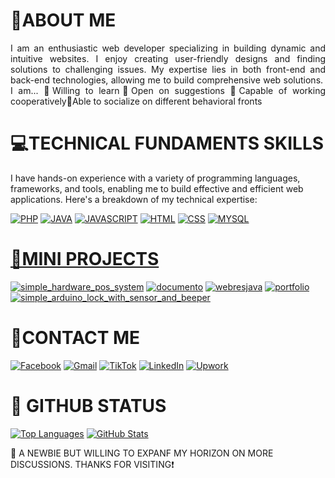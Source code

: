 <h1>👋ABOUT ME</h1>

<div align="justify">
I am an enthusiastic web developer specializing in building dynamic and intuitive websites. I enjoy creating user-friendly designs and finding solutions to challenging issues. My expertise lies in both front-end and back-end technologies, allowing me to build comprehensive web solutions. ​I am​...
📌Willing to learn
​📌Open on suggestions
📌Capable of working cooperatively
​📌Able to socialize on different behavioral fronts
</div>

<h1>💻TECHNICAL FUNDAMENTS SKILLS</h1>
I have hands-on experience with a variety of programming languages, frameworks, and tools, enabling me to build effective and efficient web applications. Here's a breakdown of my technical expertise: <br>
<p align="left">
 <a href="#"><img src="https://img.shields.io/badge/PHP%20-%20%20%236aad71?style=for-the-badge&logo=php&logoColor=%23fff&labelColor=%2319cf2b" alt="PHP"></a>
 <a href="#"><img src="https://img.shields.io/badge/JAVA%20-%20%2326a69f?style=for-the-badge&logoColor=%23fff&label=%E2%99%A8&labelColor=%2365a3a0" alt="JAVA"></a>
 <a href="#"><img src="https://img.shields.io/badge/JAVASCRIPT%20-%20%23b01c89?style=for-the-badge&logo=javascript&logoColor=%23fff&labelColor=%23966389" alt="JAVASCRIPT"></a>
 <a href="#"><img src="https://img.shields.io/badge/HTML%20-%20%23ada936?style=for-the-badge&logo=html5&logoColor=%23fff&labelColor=%23c9c78b" alt="HTML"></a>
 <a href="#"><img src="https://img.shields.io/badge/CSS%20-%20%23660512?style=for-the-badge&logo=css&logoColor=%23fff&labelColor=%2385424b" alt="CSS"/></a>
 <a href="#"><img src="https://img.shields.io/badge/MYSQL%20-%20%238a4ad4?style=for-the-badge&logo=mysql&logoColor=%23fff&labelColor=%234b3761" alt="MYSQL" />
</p>

<h1>📝MINI PROJECTS</h1>

<a href="https://github.com/maximo-24/simple_java_hardware_store_pos_management_system.git"><img src="https://img.shields.io/badge/Simple%20Hardware%20POS%20System%20-%20%23FFFFFF?style=flat&logoColor=%23&logoSize=auto&color=%233dbe25" alt="simple_hardware_pos_system" /></a> <a href="https://github.com/maximo-24/documento_crud_system.git"><img src="https://img.shields.io/badge/DOCUMENTO%20-%20%231dd3dd?style=flat" alt="documento" /></a> <a href="https://github.com/maximo-24/simple_student_manage_sys-RESTful-web-service_JAVA.git"><img src="https://img.shields.io/badge/Simple%20Student%20Management%20RESTful%20Web%20Service%20-%20%231c53bb" alt="webresjava" /></a> <a href="https://github.com/maximo-24/mark-fulledo-portfolio.git"><img src="https://img.shields.io/badge/Portfolio%20-%20%23de9009?style=flat" alt="portfolio" /></a> <a href="https://github.com/maximo-24/simple_door_lock_arduino_with_sensor_and_beeping_system.git"><img src="https://img.shields.io/badge/Simple%20Door%20Lock%20Arduino%20with%20Sensor%20%26%20Beeping%20System%20-%20%238a8167?style=flat" alt="simple_arduino_lock_with_sensor_and_beeper" /></a> 



<h1>📱CONTACT ME</h1>

[![Facebook](https://img.shields.io/badge/Facebook-%230866FF?style=for-the-badge&logo=facebook&logoSize=AUTO)](https://www.facebook.com/markangelo.fulledo)
[![Gmail](https://img.shields.io/badge/Gmail-d5d5d5?style=for-the-badge&logo=gmail&logoColor=0A0209)](mailto:markangelofulledo@gmail.com)
[![TikTok](https://img.shields.io/badge/TikTok-%20%23EE1D52?style=for-the-badge&logo=tiktok)](https://www.tiktok.com/@maximuzt24)
[![LinkedIn](https://img.shields.io/badge/in%20LINKEDIN%20-%20%20%230077B5?style=for-the-badge&logoColor=%23FFF&labelColor=%230077B5)](https://www.linkedin.com/in/mark-angelo-fulledo/)
[![Upwork](https://img.shields.io/badge/UPWORK%20-%20%20%2300FF00?style=for-the-badge&logo=upwork&logoColor=%23FFFFFF)](https://www.upwork.com/freelancers/~01fb3708b55e3fba50)

# 🚀 GITHUB STATUS

[![Top Languages](https://github-readme-stats.vercel.app/api/top-langs/?username=maximo-24&theme=vue-dark&show_icons=true&hide_border=true&layout=compact)](https://github.com/maximo-24)
[![GitHub Stats](https://github-readme-stats.vercel.app/api?username=maximo-24&theme=cobalt&show_icons=true&hide_border=true&count_private=true)](https://github.com/maximo-24)

📢 A NEWBIE BUT WILLING TO EXPANF MY HORIZON ON MORE DISCUSSIONS. THANKS FOR VISITING​❗
